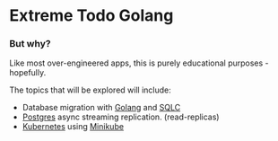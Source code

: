 # Extreme Todo Golang
### But why?
Like most over-engineered apps, this is purely educational purposes - hopefully.

The topics that will be explored will include:
* Database migration with [Golang](https://go.dev/) and [SQLC](https://sqlc.dev/)
* [Postgres](https://www.postgresql.org/) async streaming replication. (read-replicas)
* [Kubernetes](https://kubernetes.io/) using [Minikube](https://minikube.sigs.k8s.io/docs/start/?arch=%2Fmacos%2Fx86-64%2Fstable%2Fbinary+download)
